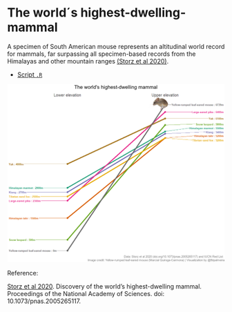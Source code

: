 # The world´s highest-dwelling-mammal

A specimen of South American mouse represents an altitudinal world record for mammals, far surpassing all specimen-based records from the Himalayas and other mountain ranges [(Storz et al 2020)](doi.org/10.1073/pnas.2005265117). 

- [Script `.R`](https://github.com/fblpalmeira/highest-dwelling-mammal/blob/main/data/slope.R)

<img src="https://github.com/fblpalmeira/highest-dwelling-mammal/blob/main/data/mammals_elevation2.png">

Reference: 

[Storz et al 2020](doi.org/10.1073/pnas.2005265117). Discovery of the world’s highest-dwelling mammal. Proceedings of the National Academy of Sciences. doi: 10.1073/pnas.2005265117.
